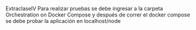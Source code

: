 ExtraclaseIV
Para realizar pruebas se debe ingresar a la carpeta Orchestration on Docker Compose y después de correr el docker compose se debe probar la aplicación en localhost/node
